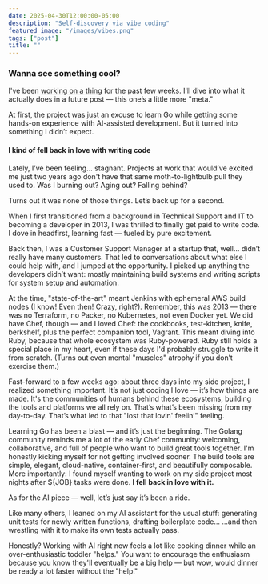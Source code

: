 ```yaml
---
date: 2025-04-30T12:00:00-05:00
description: "Self-discovery via vibe coding"
featured_image: "/images/vibes.png"
tags: ["post"]
title: ""
---
```


### Wanna see something cool?

I've been [working on a thing](https://github.com/jreslock/terraform-provider-docs-local)  for the past few weeks. I'll dive into what it actually does in a future post — this one’s a little more "meta."

At first, the project was just an excuse to learn Go while getting some hands-on experience with AI-assisted development.
But it turned into something I didn’t expect.

#### I kind of fell back in love with writing code

Lately, I’ve been feeling... stagnant. Projects at work that would’ve excited me just two years ago don't have that same moth-to-lightbulb pull they used to.
Was I burning out? Aging out? Falling behind?

Turns out it was none of those things. Let’s back up for a second.

When I first transitioned from a background in Technical Support and IT to becoming a developer in 2013, I was thrilled to finally get paid to write code. I dove in headfirst, learning fast — fueled by pure excitement.

Back then, I was a Customer Support Manager at a startup that, well... didn’t really have many customers. That led to conversations about what else I could help with, and I jumped at the opportunity. I picked up anything the developers didn’t want: mostly maintaining build systems and writing scripts for system setup and automation.

At the time, "state-of-the-art" meant Jenkins with ephemeral AWS build nodes (I know! Even then! Crazy, right?).
Remember, this was 2013 — there was no Terraform, no Packer, no Kubernetes, not even Docker yet.
We did have Chef, though — and I loved Chef: the cookbooks, test-kitchen, knife, berkshelf, plus the perfect companion tool, Vagrant.
This meant diving into Ruby, because that whole ecosystem was Ruby-powered. Ruby still holds a special place in my heart, even if these days I'd probably struggle to write it from scratch. (Turns out even mental "muscles" atrophy if you don’t exercise them.)

Fast-forward to a few weeks ago: about three days into my side project, I realized something important.
It’s not just coding I love — it’s how things are made. It's the communities of humans behind these ecosystems, building the tools and platforms we all rely on.
That’s what’s been missing from my day-to-day. That’s what led to that "lost that lovin' feelin’" feeling.

Learning Go has been a blast — and it’s just the beginning. The Golang community reminds me a lot of the early Chef community: welcoming, collaborative, and full of people who want to build great tools together.
I'm honestly kicking myself for not getting involved sooner. The build tools are simple, elegant, cloud-native, container-first, and beautifully composable.
More importantly: I found myself wanting to work on my side project most nights after ${JOB} tasks were done.
**I fell back in love with it.**

As for the AI piece — well, let’s just say it’s been a ride.

Like many others, I leaned on my AI assistant for the usual stuff: generating unit tests for newly written functions, drafting boilerplate code...
...and then wrestling with it to make its own tests actually pass.

Honestly? Working with AI right now feels a lot like cooking dinner while an over-enthusiastic toddler "helps."
You want to encourage the enthusiasm because you know they'll eventually be a big help — but wow, would dinner be ready a lot faster without the "help."
